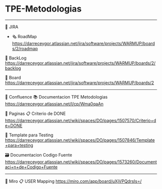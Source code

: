 # TPE-Metodologias
---------------
:pushpin: JIRA

- :newspaper_roll: RoadMap
https://darreceygor.atlassian.net/jira/software/projects/WARMUP/boards/2/roadmap

:bookmark: BackLog
https://darreceygor.atlassian.net/jira/software/projects/WARMUP/boards/2/backlog

:notebook: Board
https://darreceygor.atlassian.net/jira/software/projects/WARMUP/boards/2

--------------------

:pushpin: Confluence
:books: Documentacion TPE Metodologias
https://darreceygor.atlassian.net/l/cp/Wma0qaAn

:newspaper: Paginas
:clipboard: Criterio de DONE
https://darreceygor.atlassian.net/wiki/spaces/DO/pages/1507570/Criterio+de+DONE

:paperclip: Template para Testing
https://darreceygor.atlassian.net/wiki/spaces/DO/pages/1507846/Template+para+testing

:card_file_box: Documentacion Codigo Fuente
https://darreceygor.atlassian.net/wiki/spaces/DO/pages/1573260/Documentaci+n+de+Codigo+Fuente

--------------------
:pushpin: Miro
:clipboard: USER Mapping
https://miro.com/app/board/uXjVPQdrsIs=/
